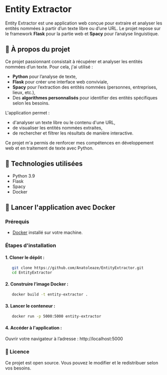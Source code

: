 # Entity Extractor

Entity Extractor est une application web conçue pour extraire et analyser les entités nommées à partir d’un texte libre ou d’une URL. Le projet repose sur le framework **Flask** pour la partie web et **Spacy** pour l’analyse linguistique.

## 🌟 À propos du projet

Ce projet passionnant consistait à récupérer et analyser les entités nommées d’un texte. Pour cela, j'ai utilisé :

- **Python** pour l’analyse de texte,
- **Flask** pour créer une interface web conviviale,
- **Spacy** pour l’extraction des entités nommées (personnes, entreprises, lieux, etc.),
- Des **algorithmes personnalisés** pour identifier des entités spécifiques selon les besoins.

L'application permet :
- d'analyser un texte libre ou le contenu d'une URL,
- de visualiser les entités nommées extraites,
- de rechercher et filtrer les résultats de manière interactive.

Ce projet m'a permis de renforcer mes compétences en développement web et en traitement de texte avec Python.

## 🧰 Technologies utilisées

- Python 3.9
- Flask
- Spacy
- Docker

## 🚀 Lancer l'application avec Docker

### Prérequis

- [Docker](https://www.docker.com/) installé sur votre machine.

### Étapes d'installation

#### 1. **Cloner le dépôt :**

```bash
   git clone https://github.com/Anatoleaze/EntityExtractor.git
   cd EntityExtractor
```

#### 2. **Construire l’image Docker :**

```bash
   docker build -t entity-extractor .
```

#### 3. **Lancer le conteneur :**

```bash
   docker run -p 5000:5000 entity-extractor
```

#### 4. **Accéder à l'application :**

Ouvrir votre navigateur à l’adresse : http://localhost:5000

### 📄 Licence

Ce projet est open source. Vous pouvez le modifier et le redistribuer selon vos besoins.